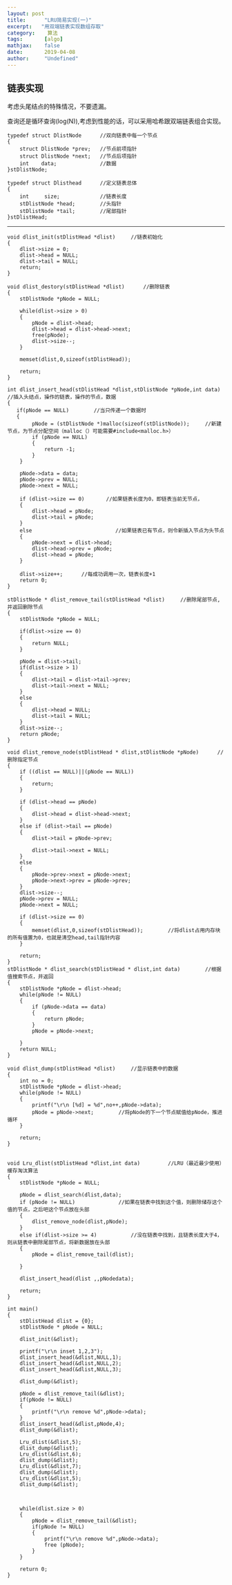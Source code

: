 ```yaml
---
layout: post
title:      "LRU简易实现(一)"
excerpt:   "用双端链表实现数组存取"
category:    算法
tags:       [algo]
mathjax:    false
date:       2019-04-08
author:     "Undefined"
---
```



## 链表实现

考虑头尾结点的特殊情况，不要遗漏。

查询还是循环查询(log(N)),考虑到性能的话，可以采用哈希跟双端链表组合实现。



	typedef struct DlistNode      //双向链表中每一个节点
	{				  	
		struct DlistNode *prev;   //节点前项指针
		struct DlistNode *next;   //节点后项指针
		int    data;              //数据
	}stDlistNode;

	typedef struct Dlisthead      //定义链表总体
	{
		int 	size;             //链表长度
		stDlistNode *head;        //头指针
		stDlistNode *tail;        //尾部指针
	}stDlistHead;




---

 
	void dlist_init(stDlistHead *dlist)		//链表初始化
	{
		dlist->size = 0;
		dlist->head = NULL;
		dlist->tail = NULL;
		return;
	}

	void dlist_destory(stDlistHead *dlist)		//删除链表
	{
		stDlistNode *pNode = NULL;
		
		while(dlist->size > 0)
		{
			pNode = dlist->head;
			dlist->head = dlist->head->next;
			free(pNode);
			dlist->size--;
		}

		memset(dlist,0,sizeof(stDlistHead));

		return;
	}

	int dlist_insert_head(stDlistHead *dlist,stDlistNode *pNode,int data)		//插入头结点，操作的链表，操作的节点，数据
	{
	   if(pNode == NULL)		//当只传递一个数据时
	   {
			pNode = (stDlistNode *)malloc(sizeof(stDlistNode));		//新建节点，为节点分配空间（malloc（）可能需要#include<malloc.h>）
			if (pNode == NULL)
			{
				return -1;
			}
		}

		pNode->data = data;			
		pNode->prev = NULL;
		pNode->next = NULL;

		if (dlist->size == 0)		//如果链表长度为0，即链表当前无节点，
		{
			dlist->head = pNode;
			dlist->tail = pNode;
		}
		else                           //如果链表已有节点，则令新插入节点为头节点
		{
			pNode->next = dlist->head;
			dlist->head->prev = pNode;
			dlist->head = pNode;			
		}

		dlist->size++;		//每成功调用一次，链表长度+1
		return 0;
	}

	stDlistNode * dlist_remove_tail(stDlistHead *dlist)		//删除尾部节点,并返回删除节点
	{
		stDlistNode *pNode = NULL;

		if(dlist->size == 0)
		{
			return NULL;
		}

		pNode = dlist->tail;
		if(dlist->size > 1)
		{
			dlist->tail = dlist->tail->prev;
			dlist->tail->next = NULL;
		}
		else
		{
			dlist->head = NULL;
			dlist->tail = NULL;
		}
		dlist->size--;
		return pNode;
	}

	void dlist_remove_node(stDlistHead * dlist,stDlistNode *pNode) 		//删除指定节点
	{
		if ((dlist == NULL)||(pNode == NULL))
		{
			return;
		}

		if (dlist->head == pNode)
		{
			dlist->head = dlist->head->next;
		}
		else if (dlist->tail == pNode)
		{
			dlist->tail = pNode->prev;

			dlist->tail->next = NULL;
		}
		else
		{
			pNode->prev->next = pNode->next;
			pNode->next->prev = pNode->prev;
		}
		dlist->size--;
		pNode->prev = NULL;
		pNode->next = NULL;
		
		if (dlist->size == 0)
		{
			memset(dlist,0,sizeof(stDlistHead)); 		//将dlist占用内存块的所有值置为0，也就是清空head,tail指针内容
		}

		return;
	}
	stDlistNode * dlist_search(stDlistHead * dlist,int data) 		//根据值搜索节点，并返回
	{
		stDlistNode *pNode = dlist->head;
		while(pNode != NULL)
		{
			if (pNode->data == data)
			{
				return pNode;
			}
			pNode = pNode->next;

		}
		return NULL;
	}

	void dlist_dump(stDlistHead *dlist)		//显示链表中的数据
	{
		int no = 0;
		stDlistNode *pNode = dlist->head;
		while(pNode != NULL)		
		{
			printf("\r\n [%d] = %d",no++,pNode->data);
			pNode = pNode->next;		//将pNode的下一个节点赋值给pNode，推进循环
		}

		return;
	}


	void Lru_dlist(stDlistHead *dlist,int data) 		//LRU（最近最少使用）缓存淘汰算法
	{
		stDlistNode *pNode = NULL;

		pNode = dlist_search(dlist,data);		
		if (pNode != NULL) 				//如果在链表中找到这个值，则删除储存这个值的节点，之后吧这个节点放在头部
		{
			dlist_remove_node(dlist,pNode);
		}
		else if(dlist->size >= 4)			//没在链表中找到，且链表长度大于4，则从链表中删除尾部节点，将新数据放在头部
		{
			pNode = dlist_remove_tail(dlist);

		}
		
		dlist_insert_head(dlist ,,pNodedata);

		return;
	}

	int main()
	{
		stDlistHead dlist = {0};
		stDlistNode * pNode = NULL;

		dlist_init(&dlist);

		printf("\r\n inset 1,2,3");
		dlist_insert_head(&dlist,NULL,1);
		dlist_insert_head(&dlist,NULL,2);
		dlist_insert_head(&dlist,NULL,3);

		dlist_dump(&dlist);

		pNode = dlist_remove_tail(&dlist);
		if(pNode != NULL)
		{
			printf("\r\n remove %d",pNode->data);
		}
		dlist_insert_head(&dlist,pNode,4);
		dlist_dump(&dlist);

		Lru_dlist(&dlist,5);
		dlist_dump(&dlist);
		Lru_dlist(&dlist,6);
		dlist_dump(&dlist);
		Lru_dlist(&dlist,7);
		dlist_dump(&dlist);
		Lru_dlist(&dlist,5);
		dlist_dump(&dlist);



		while(dlist.size > 0)
		{
			pNode = dlist_remove_tail(&dlist);
			if(pNode != NULL)
			{ 
				printf("\r\n remove %d",pNode->data);
				free (pNode);
			}
		}

		return 0;
	}